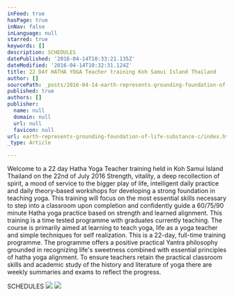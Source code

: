 ```yaml
---
inFeed: true
hasPage: true
inNav: false
inLanguage: null
starred: true
keywords: []
description: SCHEDULES
datePublished: '2016-04-14T10:33:21.135Z'
dateModified: '2016-04-14T10:32:31.124Z'
title: 22 DAY HATHA YOGA Teacher training Koh Samui Island Thailand
author: []
sourcePath: _posts/2016-04-14-earth-represents-grounding-foundation-of-life-substance-c.md
published: true
authors: []
publisher:
  name: null
  domain: null
  url: null
  favicon: null
url: earth-represents-grounding-foundation-of-life-substance-c/index.html
_type: Article

---
```

Welcome to a 22 day Hatha Yoga Teacher training held in Koh Samui Island Thailand on the 22nd of July 2016 Strength, vitality, a deep recollection of spirit, a mood of service to the bigger play of life, intelligent daily practice and daily theory-based workshops for developing a strong foundation in teaching yoga. This training will focus on the most essential skills necessary to step into a classroom upon completion and confidently guide a 60/75/90 minute Hatha yoga practice based on strength and learned alignment. This training is a time tested programme with graduates currently teaching. The course is primarily aimed at learning to teach yoga, life as a yoga teacher and simple techniques for self realization. This is a 22-day, full-time training programme. The programme offers a positive practical Yantra philosophy grounded in recognizing life's sweetness combined with essential principles of hatha yoga alignment. To ensure teachers retain the practical classroom skills and academic study of the history and literature of yoga there are weekly summaries and exams to reflect the progress. 

SCHEDULES
![](https://the-grid-user-content.s3-us-west-2.amazonaws.com/dd4620da-2e74-46c2-9b0a-c00c0097cef6.jpg)
![](https://the-grid-user-content.s3-us-west-2.amazonaws.com/23ad1a0b-9bcc-4028-b80e-e8ed9d86fced.jpg)
